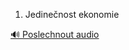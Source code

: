 
1. Jedinečnost ekonomie

[🔊 Poslechnout audio](/data/7-paragraphs/audio/chapter_168/para_012-1-Jedinenost-ekonomie.mp3)
